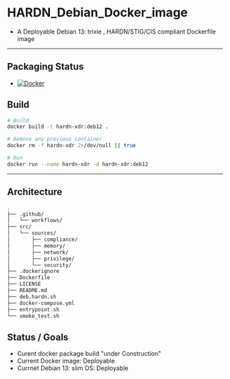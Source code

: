 # HARDN_Debian_Docker_image
- A Deployable Debian 13: trixie , HARDN/STIG/CIS compliant Dockerfile image
---
## Packaging Status
- [![Docker](https://github.com/OpenSource-For-Freedom/hardn_debian_docker_image/actions/workflows/docker-publish.yml/badge.svg)](https://github.com/OpenSource-For-Freedom/hardn_debian_docker_image/actions/workflows/docker-publish.yml)
## Build
```bash
# Build 
docker build -t hardn-xdr:deb12 .

# Remove any previous container 
docker rm -f hardn-xdr 2>/dev/null || true

# Run 
docker run --name hardn-xdr -d hardn-xdr:deb12
```
---
## Architecture 

```bash
.
├── .github/
│   └── workflows/
├── src/
│   └── sources/
│       ├── compliance/
│       ├── memory/
│       ├── network/
│       ├── privilege/
│       └── security/
├── .dockerignore
├── Dockerfile
├── LICENSE
├── README.md
├── deb.hardn.sh
├── docker-compose.yml
├── entrypoint.sh
└── smoke_test.sh
```

## Status / Goals

- Curent docker package build "under Construction" 
- Current Docker image: Deployable
- Currnet Debian 13: slim OS: Deployable
